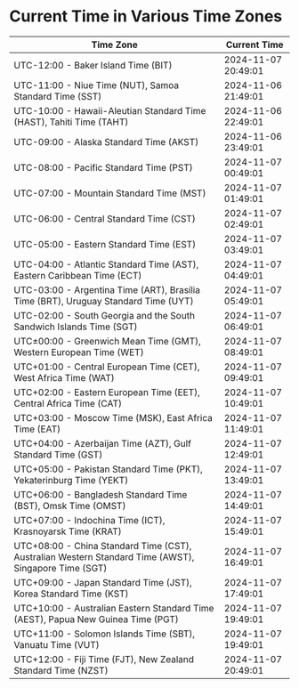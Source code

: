 # Current Time in Various Time Zones

| Time Zone | Current Time |
|-----------|--------------|
| UTC-12:00 - Baker Island Time (BIT) | 2024-11-07 20:49:01 |
| UTC-11:00 - Niue Time (NUT), Samoa Standard Time (SST) | 2024-11-06 21:49:01 |
| UTC-10:00 - Hawaii-Aleutian Standard Time (HAST), Tahiti Time (TAHT) | 2024-11-06 22:49:01 |
| UTC-09:00 - Alaska Standard Time (AKST) | 2024-11-06 23:49:01 |
| UTC-08:00 - Pacific Standard Time (PST) | 2024-11-07 00:49:01 |
| UTC-07:00 - Mountain Standard Time (MST) | 2024-11-07 01:49:01 |
| UTC-06:00 - Central Standard Time (CST) | 2024-11-07 02:49:01 |
| UTC-05:00 - Eastern Standard Time (EST) | 2024-11-07 03:49:01 |
| UTC-04:00 - Atlantic Standard Time (AST), Eastern Caribbean Time (ECT) | 2024-11-07 04:49:01 |
| UTC-03:00 - Argentina Time (ART), Brasília Time (BRT), Uruguay Standard Time (UYT) | 2024-11-07 05:49:01 |
| UTC-02:00 - South Georgia and the South Sandwich Islands Time (SGT) | 2024-11-07 06:49:01 |
| UTC±00:00 - Greenwich Mean Time (GMT), Western European Time (WET) | 2024-11-07 08:49:01 |
| UTC+01:00 - Central European Time (CET), West Africa Time (WAT) | 2024-11-07 09:49:01 |
| UTC+02:00 - Eastern European Time (EET), Central Africa Time (CAT) | 2024-11-07 10:49:01 |
| UTC+03:00 - Moscow Time (MSK), East Africa Time (EAT) | 2024-11-07 11:49:01 |
| UTC+04:00 - Azerbaijan Time (AZT), Gulf Standard Time (GST) | 2024-11-07 12:49:01 |
| UTC+05:00 - Pakistan Standard Time (PKT), Yekaterinburg Time (YEKT) | 2024-11-07 13:49:01 |
| UTC+06:00 - Bangladesh Standard Time (BST), Omsk Time (OMST) | 2024-11-07 14:49:01 |
| UTC+07:00 - Indochina Time (ICT), Krasnoyarsk Time (KRAT) | 2024-11-07 15:49:01 |
| UTC+08:00 - China Standard Time (CST), Australian Western Standard Time (AWST), Singapore Time (SGT) | 2024-11-07 16:49:01 |
| UTC+09:00 - Japan Standard Time (JST), Korea Standard Time (KST) | 2024-11-07 17:49:01 |
| UTC+10:00 - Australian Eastern Standard Time (AEST), Papua New Guinea Time (PGT) | 2024-11-07 19:49:01 |
| UTC+11:00 - Solomon Islands Time (SBT), Vanuatu Time (VUT) | 2024-11-07 19:49:01 |
| UTC+12:00 - Fiji Time (FJT), New Zealand Standard Time (NZST) | 2024-11-07 20:49:01 |
